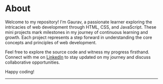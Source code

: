 # About

Welcome to my repository! I'm Gaurav, a passionate learner exploring the intricacies of web development through HTML, CSS, and JavaScript. These mini projects mark milestones in my journey of continuous learning and growth. Each project represents a step forward in understanding the core concepts and principles of web development.

Feel free to explore the source code and witness my progress firsthand. Connect with me on [LinkedIn](www.linkedin.com/in/gaurav-fate) to stay updated on my journey and discuss collaborative opportunities.

Happy coding!

--- 
